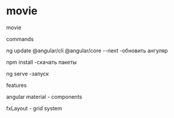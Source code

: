 # movie
movie

commands

 ng update @angular/cli @angular/core --next        -обновить ангуляр
 
 npm install                                         -скачать пакеты
 
 ng serve                                           -запуск


features

angular material - components

fxLayout - grid system